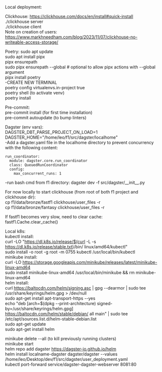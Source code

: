 Local deployment:

Clickhouse:
https://clickhouse.com/docs/en/install#quick-install \
./clickhouse server \
./clickhouse client \
Note on creation of users: https://www.markhneedham.com/blog/2023/11/07/clickhouse-no-writeable-access-storage/

Poetry:
sudo apt update \
sudo apt install pipx \
pipx ensurepath \
sudo pipx ensurepath --global # optional to allow pipx actions with --global argument \
pipx install poetry \
-CREATE NEW TERMINAL \
poetry config virtualenvs.in-project true \
poetry shell (to activate venv) \
poetry install

Pre-commit: \
pre-commit install (for first time installation) \
pre-commit autoupdate (to bump linters)

Dagster (env vars): \
DAGSTER_DBT_PARSE_PROJECT_ON_LOAD=1 \
DAGSTER_HOME="/home/leo/f1/src/dagster/localhome" \
-Add a dagster.yaml file in the localhome directory to prevent concurrency with the following content:
```
run_coordinator:
  module: dagster.core.run_coordinator
  class: QueuedRunCoordinator
  config:
    max_concurrent_runs: 1
```
-run bash cmd from f1 directory: dagster dev -f src/dagster/\_\_init__.py

For now locally to start clickhouse (from root of both f1 project and clickhouse dir): \
cp f1/data/bronze/fastf1 clickhouse/user_files -r \
cp f1/data/bronze/fantasy clickhouse/user_files -r

If fastf1 becomes very slow, need to clear cache: \
fastf1.Cache.clear_cache()

Local k8s: \
kubectl install: \
curl -LO "https://dl.k8s.io/release/$(curl -L -s https://dl.k8s.io/release/stable.txt)/bin/ linux/amd64/kubectl" \
sudo install -o root -g root -m 0755 kubectl /usr/local/bin/kubectl \
minikube install: \
curl -LO https://storage.googleapis.com/minikube/releases/latest/minikube-linux-amd64 \
sudo install minikube-linux-amd64 /usr/local/bin/minikube && rm minikube-linux-amd64 \
helm install: \
curl https://baltocdn.com/helm/signing.asc | gpg --dearmor | sudo tee /usr/share/keyrings/helm.gpg > /dev/null \
sudo apt-get install apt-transport-https --yes \
echo "deb [arch=$(dpkg --print-architecture) signed-by=/usr/share/keyrings/helm.gpg] https://baltocdn.com/helm/stable/debian/ all main" | sudo tee /etc/apt/sources.list.d/helm-stable-debian.list \
sudo apt-get update \
sudo apt-get install helm

minikube delete --all (to kill previously running clusters) \
minikube start \
helm repo add dagster https://dagster-io.github.io/helm \
helm install localname-dagster dagster/dagster --values /home/leo/Desktop/dev/f1/src/dagster/user_deployment.yaml \
kubectl port-forward service/dagster-dagster-webserver 8081:80

